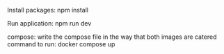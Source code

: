Install packages: npm install

Run application: npm run dev

compose: write the compose file in the way that both images are catered command to run: docker compose up

